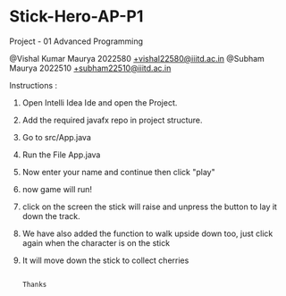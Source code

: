 # Stick-Hero-AP-P1

Project - 01 Advanced Programming

@Vishal Kumar Maurya 2022580  +vishal22580@iiitd.ac.in
@Subham Maurya 2022510  +subham22510@iiitd.ac.in

Instructions :
1. Open Intelli Idea Ide and open the Project.
2. Add the required javafx repo in project structure.
3. Go to src/App.java
4. Run the File App.java
5. Now enter your name and continue then click "play"
6. now game will run!
7. click on the screen the stick will raise and unpress the button to lay it down the track.
8. We have also added the function to walk upside down too, just click again when the character is on the stick 
9. It will move down the stick to collect cherries


                                                                                  Thanks
